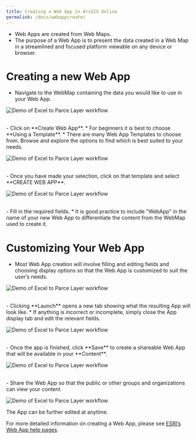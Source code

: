 ```yaml
---
title: Creating a Web App in ArcGIS Online
permalink: /docs/webappcreate/
---
```


*   Web Apps are created from Web Maps. 
*   The purpose of a Web App is to present the data created in a Web Map in a streamlined and focused platform viewable on any device or browser.

# Creating a new Web App

-  Navigate to the WebMap containing the data you would like to use in your Web App. 

![Demo of Excel to Parce Layer workflow]({{site.img_folder}}CreateNewWebApp.gif)

<br>
-  Click on **Create Web App**. 
    *   For beginners it is best to choose **Using a Template**.
    *   There are many Web App Templates to choose from. Browse and explore the options to find which is best suited to your needs.

![Demo of Excel to Parce Layer workflow]({{site.img_folder}}BrowseWebAppTemplates.gif)

<br>
-  Once you have made your selection, click on that template and select **CREATE WEB APP**.

![Demo of Excel to Parce Layer workflow]({{site.img_folder}}ChooseTemplate.gif)

<br>
-  Fill in the required fields. 
    *   It is good practice to include "WebApp" in the name of your new Web App to differentiate the content from the WebMap used to create it.

# Customizing Your Web App

-   Most Web App creation will involve filling and editing fields and choosing display options so that the Web App is customized to suit the user’s needs. 

![Demo of Excel to Parce Layer workflow]({{site.img_folder}}WebAppFields.gif)

<br>
-   Clicking **Launch** opens a new tab showing what the resulting App will look like. 
    *   If anything is incorrect or incomplete, simply close the App display tab and edit the relevant fields.

![Demo of Excel to Parce Layer workflow]({{site.img_folder}}PreviewWebApp.gif)

<br>
-   Once the app is finished, click **Save** to create a shareable Web App that will be available in your **Content**.

![Demo of Excel to Parce Layer workflow]({{site.img_folder}}SaveWebAppNewName.gif)

<br>
-   Share the Web App so that the public or other groups and organizations can view your content.

![Demo of Excel to Parce Layer workflow]({{site.img_folder}}ShareWebApp.gif)

The App can be further edited at anytime.

For more detailed information on creating a Web App, please see [ESRI’s Web App help pages](https://doc.arcgis.com/en/arcgis-online/create-maps/create-map-apps.htm).